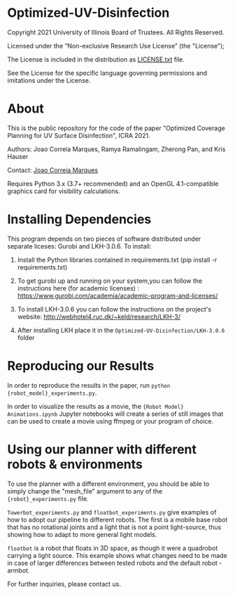 # Optimized-UV-Disinfection

Copyright 2021 University of Illinois Board of Trustees. All Rights Reserved.

Licensed under the “Non-exclusive Research Use License” (the "License");

The License is included in the distribution as [LICENSE.txt](https://github.com/joaomcm/Optimized-UV-Disinfection/blob/main/LICENSE.txt) file.

See the License for the specific language governing permissions and imitations under the License.


# About

This is the public repository for the code of the paper "Optimized Coverage Planning for UV Surface Disinfection", ICRA 2021.

Authors: Joao Correia Marques, Ramya Ramalingam, Zherong Pan, and Kris Hauser

Contact: [Joao Correia Marques](mailto:jmc12@illinois.edu)

Requires Python 3.x (3.7+ recommended) and an OpenGL 4.1-compatible graphics card for visibility calculations.

# Installing Dependencies

This program depends on two pieces of software distributed under separate liceses: Gurobi and LKH-3.0.6.  To install:

1. Install the Python libraries contained in requirements.txt (pip install -r requirements.txt)

2. To get gurobi up and running on your system,you can follow the instructions here (for academic licenses) :       https://www.gurobi.com/academia/academic-program-and-licenses/

3. To install LKH-3.0.6 you can follow the instructions on the project's website: http://webhotel4.ruc.dk/~keld/research/LKH-3/

4. After installing LKH place it in the `Optimized-UV-Disinfection/LKH-3.0.6` folder


# Reproducing our Results

In order to reproduce the results in the paper,  run `python {robot_model}_experiments.py`.

In order to visualize the results as a movie, the `{Robot Model} Animations.ipynb` Jupyter notebooks will create a series of still images that can be used to create a movie using ffmpeg or your program of choice. 


# Using our planner with different robots & environments

To use the planner with a different environment, you should be able to simply change the "mesh_file" argument to any of the `{robot}_experiments.py` file.

`Towerbot_experiments.py` and `floatbot_experiments.py` give examples of how to adopt our pipeline to different robots. The first is a mobile base robot that has no rotational joints and a light that is not a point light-source, thus showing how to adapt to more general light models.  

`floatbot` is a robot that floats in 3D space, as though it were a quadrobot carrying a light source. This example shows what changes need to be made in case of larger differences between tested robots and the default robot - armbot.

For further inquiries, please contact us. 
